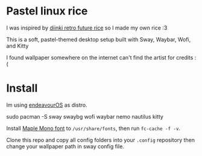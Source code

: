 # Pastel linux rice
I was inspired by [diinki retro future rice](https://github.com/diinki/diinki-retrofuture) so I made my own rice :3

This is a soft, pastel-themed desktop setup built with Sway, Waybar, Wofi, and Kitty

I found wallpaper somewhere on the internet can't find the artist for credits :(

# Install

Im using [endeavourOS](https://endeavouros.com/) as distro.

sudo pacman -S sway swaybg wofi waybar nemo nautilus kitty

Install [Maple Mono font](https://github.com/subframe7536/Maple-font) to `/usr/share/fonts`, then run `fc-cache -f -v`.

Clone this repo and copy all config folders into your `.config` repository then change your wallpaper path in sway config file.
